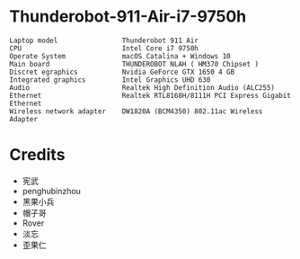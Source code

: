 # Thunderobot-911-Air-i7-9750h

```
Laptop model                Thunderobot 911 Air  
CPU                         Intel Core i7 9750h
Operate System              macOS Catalina + Windows 10 
Main board                  THUNDEROBOT NLAH ( HM370 Chipset )
Discret egraphics           Nvidia GeForce GTX 1650 4 GB
Integrated graphics         Intel Graphics UHD 630
Audio                       Realtek High Definition Audio (ALC255) 
Ethernet                    Realtek RTL8168H/8111H PCI Express Gigabit Ethernet
Wireless network adapter    DW1820A (BCM4350) 802.11ac Wireless Adapter
```

# Credits
- 宪武
- penghubinzhou
- 黑果小兵
- 帽子哥
- Rover
- 淡忘
- 歪果仁
